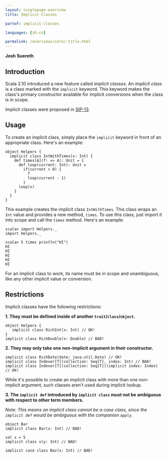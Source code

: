 ```yaml
---
layout: singlepage-overview
title: Implicit Classes

partof: implicit-classes

languages: [zh-cn]

permalink: /overviews/core/:title.html
---
```


**Josh Suereth**

## Introduction

Scala 2.10 introduced a new feature called *implicit classes*.  An *implicit class* is a class
marked with the `implicit` keyword.  This keyword makes the class's primary constructor available
for implicit conversions when the class is in scope.

Implicit classes were proposed in [SIP-13](https://docs.scala-lang.org/sips/pending/implicit-classes.html).

## Usage

To create an implicit class, simply place the `implicit` keyword in front of an appropriate
class.  Here's an example:

    object Helpers {
      implicit class IntWithTimes(x: Int) {
        def times[A](f: => A): Unit = {
          def loop(current: Int): Unit =
            if(current > 0) {
              f
              loop(current - 1)
            }
          loop(x)
        }
      }
    }

This example creates the implicit class `IntWithTimes`.  This class wraps an `Int` value and provides
a new method, `times`.   To use this class, just import it into scope and call the `times` method.
Here's an example:

    scala> import Helpers._
    import Helpers._

    scala> 5 times println("HI")
    HI
    HI
    HI
    HI
    HI

For an implicit class to work, its name must be in scope and unambiguous, like any other implicit
value or conversion.


## Restrictions

Implicit classes have the following restrictions:

**1. They must be defined inside of another `trait`/`class`/`object`.**


    object Helpers {
       implicit class RichInt(x: Int) // OK!
    }
    implicit class RichDouble(x: Double) // BAD!


**2. They may only take one non-implicit argument in their constructor.**


    implicit class RichDate(date: java.util.Date) // OK!
    implicit class Indexer[T](collection: Seq[T], index: Int) // BAD!
    implicit class Indexer[T](collection: Seq[T])(implicit index: Index) // OK!


While it's possible to create an implicit class with more than one non-implicit argument, such classes
aren't used during implicit lookup.


**3. The `implicit def` introduced by `implicit class` must not be ambiguous with respect to other term members.**

*Note: This means an implicit class cannot be a case class, since the `implicit def` would be ambiguous with the companion `apply`*.

    object Bar
    implicit class Bar(x: Int) // BAD!

    val x = 5
    implicit class x(y: Int) // BAD!

    implicit case class Baz(x: Int) // BAD!

